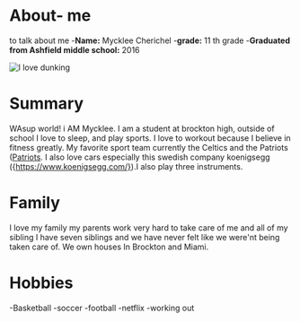 # About- me 
 to talk about me 
 -**Name:** Mycklee Cherichel
-**grade:** 11 th grade
-**Graduated from Ashfield middle school:** 2016

![I love dunking](https://www.dailybreeze.com/wp-content/uploads/2019/03/0316-TDB-L-SBAC-BOYS-0316_12-1.jpg?w=620)

# Summary

WAsup world! i AM Mycklee. I am a student at brockton high, outside of school I love to sleep, and play sports. I love to workout because I believe in fitness greatly. My favorite sport team currently the Celtics and the Patriots ([Patriots](https://www.patriots.com/). I also love cars especially this swedish company koenigsegg ({https://www.koenigsegg.com/}).I also play three instruments.



# Family 

I love my family my parents work very hard to take care of me and all of my sibling I have seven siblings and we have never felt like we were'nt being taken care of. We own houses In Brockton and Miami.

# Hobbies

-Basketball
-soccer
-football
-netflix
-working out
